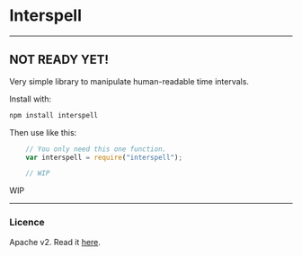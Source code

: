 # Interspell

----

## NOT READY YET!

Very simple library to manipulate human-readable time intervals.

Install with:

```bash
npm install interspell
```

Then use like this:

```javascript
    // You only need this one function.
	var interspell = require("interspell");

	// WIP
```

WIP

----

### Licence

Apache v2. Read it [here](LICENSE).